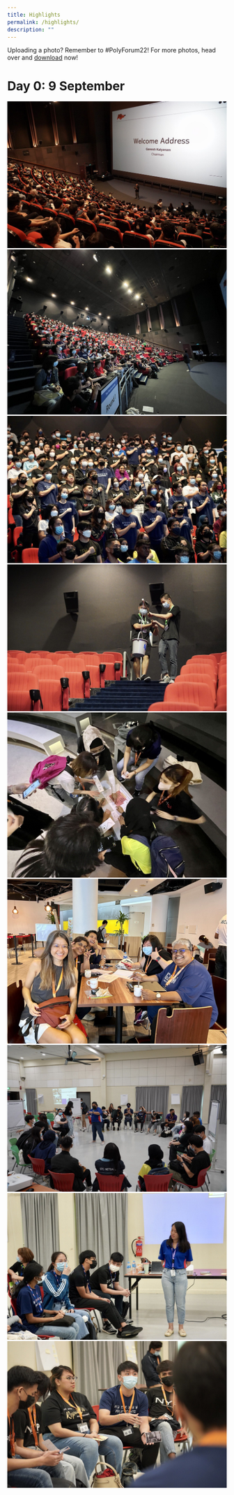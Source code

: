 ```yaml
---
title: Highlights
permalink: /highlights/
description: ""
---
```

Uploading a photo? Remember to #PolyForum22! 
For more photos, head over and [download](https://for.edu.sg/pf2022-photos) now!
# Day 0: 9 September 

![](/images/photo_2022-09-10%2022.03.17.jpeg)
<br>
![](/images/photo_2022-09-10%2022.03.14.jpeg)
<br>
![](/images/photo_2022-09-10%2022.03.18.jpeg)
<br>
![](/images/photo_2022-09-10%2022.03.21.jpeg)
<br>
![](/images/photo_2022-09-10%2022.03.13.jpeg)
<br>
![](/images/photo_2022-09-10%2022.03.11.jpeg)
<br>
![](/images/photo_2022-09-10%2022.03.20.jpeg)
<br>
![](/images/photo_2022-09-10%2022.03.23.jpeg)
<br>
![](/images/photo_2022-09-10%2022.03.22.jpeg)